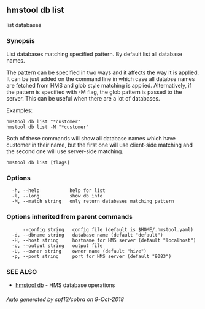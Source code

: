 ## hmstool db list

list databases

### Synopsis

List databases matching specified pattern. By default list all database names.

The pattern can be specified in two ways and it affects the way it is applied.
It can be just added on the command line in which case all databse names are fetched from HMS
and glob style matching is applied. Alternatively, if the pattern is specified with -M flag,
the glob pattern is passed to the server. This can be useful when there are a lot of databases.

Examples:

    hmstool db list "*customer"
    hmstool db list -M "*customer"

Both of these commands will show all database names which have customer in their name,
but the first one will use client-side matching and the second one will use server-side matching.



```
hmstool db list [flags]
```

### Options

```
  -h, --help           help for list
  -l, --long           show db info
  -M, --match string   only return databases matching pattern
```

### Options inherited from parent commands

```
      --config string   config file (default is $HOME/.hmstool.yaml)
  -d, --dbname string   database name (default "default")
  -H, --host string     hostname for HMS server (default "localhost")
  -o, --output string   output file
  -U, --owner string    owner name (default "hive")
  -p, --port string     port for HMS server (default "9083")
```

### SEE ALSO

* [hmstool db](hmstool_db.md)	 - HMS database operations

###### Auto generated by spf13/cobra on 9-Oct-2018
